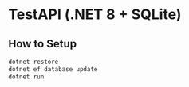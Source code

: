 # TestAPI (.NET 8 + SQLite)

## How to Setup

```bash
dotnet restore
dotnet ef database update
dotnet run
